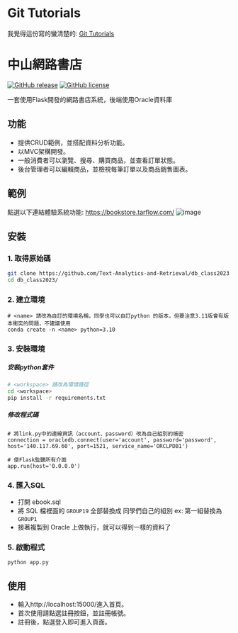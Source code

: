 # Git Tutorials
我覺得這份寫的蠻清楚的: [Git Tutorials](https://github.com/twtrubiks/Git-Tutorials)

# 中山網路書店
[![GitHub release](https://img.shields.io/github/release/Text-Analytics-and-Retrieval/db_class2023)](https://github.com/Text-Analytics-and-Retrieval/db_class2023/releases/latest)
[![GitHub license](https://img.shields.io/github/license/Text-Analytics-and-Retrieval/db_class2023)](https://github.com/Text-Analytics-and-Retrieval/db_class2023/main/LICENSE)

一套使用Flask開發的網路書店系統，後端使用Oracle資料庫
<br>

## 功能
- 提供CRUD範例，並搭配資料分析功能。
- 以MVC架構開發。
- 一般消費者可以瀏覽、搜尋、購買商品，並查看訂單狀態。
- 後台管理者可以編輯商品，並檢視每筆訂單以及商品銷售圖表。

## 範例
點選以下連結體驗系統功能: https://bookstore.tarflow.com/
![image](https://user-images.githubusercontent.com/52253495/226426951-b1ef62d0-56ae-443f-9483-c06524b5fb12.png)


## 安裝
### 1. 取得原始碼
```bash
git clone https://github.com/Text-Analytics-and-Retrieval/db_class2023.git
cd db_class2023/
```
### 2. 建立環境
```bash!	
# <name> 請改為自訂的環境名稱，同學也可以自訂python 的版本，但要注意3.11版會有版本衝突的問題，不建議使用
conda create -n <name> python=3.10
```

### 3. 安裝環境
##### 安裝python套件
```bash
# <workspace> 請改為環境路徑
cd <workspace>
pip install -r requirements.txt
```


##### 修改程式碼

```python=
# 將link.py中的連線資訊（account、password）改為自己組別的帳密
connection = oracledb.connect(user='account', password='password', host='140.117.69.60', port=1521, service_name='ORCLPDB1') 
```

```python=
# 使Flask監聽所有介面
app.run(host='0.0.0.0')
```

### 4. 匯入SQL
- 打開 ebook.sql
- 將 SQL 檔裡面的 `GROUP19` 全部替換成 同學們自己的組別 ex: 第一組替換為 `GROUP1`
- 接著複製到 Oracle 上做執行，就可以得到一樣的資料了

### 5. 啟動程式
```python=
python app.py
```

## 使用
- 輸入http://localhost:15000/進入首頁。
- 首次使用請點選註冊按鈕，並註冊帳號。
- 註冊後，點選登入即可進入頁面。
